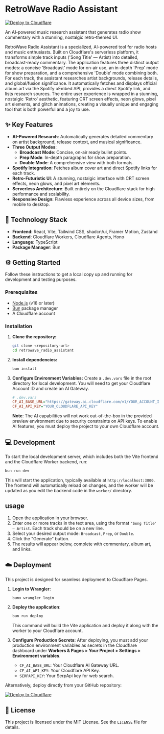 # RetroWave Radio Assistant

[![Deploy to Cloudflare](https://deploy.workers.cloudflare.com/button)](https://deploy.workers.cloudflare.com/?url=https://github.com/kleros109/papunky2)

An AI-powered music research assistant that generates radio show commentary with a stunning, nostalgic retro-themed UI.

RetroWave Radio Assistant is a specialized, AI-powered tool for radio hosts and music enthusiasts. Built on Cloudflare's serverless platform, it transforms simple track inputs ('Song Title' — Artist) into detailed, broadcast-ready commentary. The application features three distinct output modes: a concise 'Broadcast' mode for on-air use, an in-depth 'Prep' mode for show preparation, and a comprehensive 'Double' mode combining both. For each track, the assistant researches artist backgrounds, release details, and global/fusion significance. It automatically fetches and displays official album art via the Spotify oEmbed API, provides a direct Spotify link, and lists research sources. The entire user experience is wrapped in a stunning, nostalgic 'Retro' aesthetic, featuring CRT screen effects, neon glows, pixel art elements, and glitch animations, creating a visually unique and engaging tool that is both powerful and a joy to use.

## ✨ Key Features

*   **AI-Powered Research**: Automatically generates detailed commentary on artist background, release context, and musical significance.
*   **Three Output Modes**:
    *   **Broadcast Mode**: Concise, on-air ready bullet points.
    *   **Prep Mode**: In-depth paragraphs for show preparation.
    *   **Double Mode**: A comprehensive view with both formats.
*   **Spotify Integration**: Fetches album cover art and direct Spotify links for each track.
*   **Retro-Futuristic UI**: A stunning, nostalgic interface with CRT screen effects, neon glows, and pixel art elements.
*   **Serverless Architecture**: Built entirely on the Cloudflare stack for high performance and scalability.
*   **Responsive Design**: Flawless experience across all device sizes, from mobile to desktop.

## 🚀 Technology Stack

*   **Frontend**: React, Vite, Tailwind CSS, shadcn/ui, Framer Motion, Zustand
*   **Backend**: Cloudflare Workers, Cloudflare Agents, Hono
*   **Language**: TypeScript
*   **Package Manager**: Bun

## ⚙️ Getting Started

Follow these instructions to get a local copy up and running for development and testing purposes.

### Prerequisites

*   [Node.js](https://nodejs.org/) (v18 or later)
*   [Bun](https://bun.sh/) package manager
*   A Cloudflare account

### Installation

1.  **Clone the repository:**
    ```sh
    git clone <repository-url>
    cd retrowave_radio_assistant
    ```

2.  **Install dependencies:**
    ```sh
    bun install
    ```

3.  **Configure Environment Variables:**
    Create a `.dev.vars` file in the root directory for local development. You will need to get your Cloudflare Account ID and create an AI Gateway.

    ```ini
    # .dev.vars
    CF_AI_BASE_URL="https://gateway.ai.cloudflare.com/v1/YOUR_ACCOUNT_ID/YOUR_GATEWAY_ID/openai"
    CF_AI_API_KEY="YOUR_CLOUDFLARE_API_KEY"
    ```

    **Note**: The AI capabilities will not work out-of-the-box in the provided preview environment due to security constraints on API keys. To enable AI features, you must deploy the project to your own Cloudflare account.

## 💻 Development

To start the local development server, which includes both the Vite frontend and the Cloudflare Worker backend, run:

```sh
bun run dev
```

This will start the application, typically available at `http://localhost:3000`. The frontend will automatically reload on changes, and the worker will be updated as you edit the backend code in the `worker/` directory.

##  usage

1.  Open the application in your browser.
2.  Enter one or more tracks in the text area, using the format `'Song Title' — Artist`. Each track should be on a new line.
3.  Select your desired output mode: `Broadcast`, `Prep`, or `Double`.
4.  Click the "Generate" button.
5.  The results will appear below, complete with commentary, album art, and links.

## ☁️ Deployment

This project is designed for seamless deployment to Cloudflare Pages.

1.  **Login to Wrangler:**
    ```sh
    bunx wrangler login
    ```

2.  **Deploy the application:**
    ```sh
    bun run deploy
    ```
    This command will build the Vite application and deploy it along with the worker to your Cloudflare account.

3.  **Configure Production Secrets:**
    After deploying, you must add your production environment variables as secrets in the Cloudflare dashboard under **Workers & Pages > Your Project > Settings > Environment variables**.

    *   `CF_AI_BASE_URL`: Your Cloudflare AI Gateway URL.
    *   `CF_AI_API_KEY`: Your Cloudflare API Key.
    *   `SERPAPI_KEY`: Your SerpApi key for web search.

Alternatively, deploy directly from your GitHub repository:

[![Deploy to Cloudflare](https://deploy.workers.cloudflare.com/button)](https://deploy.workers.cloudflare.com/?url=https://github.com/kleros109/papunky2)

## 📄 License

This project is licensed under the MIT License. See the `LICENSE` file for details.